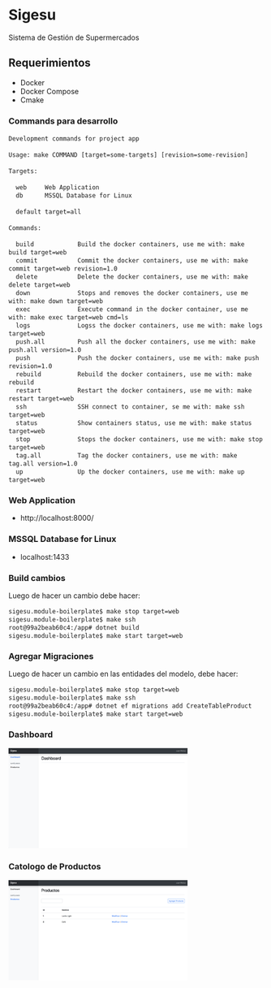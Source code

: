 # Sigesu

Sistema de Gestión de Supermercados

## Requerimientos

- Docker
- Docker Compose
- Cmake

### Commands para desarrollo

```shell
Development commands for project app

Usage: make COMMAND [target=some-targets] [revision=some-revision]

Targets:

  web     Web Application
  db      MSSQL Database for Linux

  default target=all

Commands:

  build            Build the docker containers, use me with: make build target=web
  commit           Commit the docker containers, use me with: make commit target=web revision=1.0
  delete           Delete the docker containers, use me with: make delete target=web
  down             Stops and removes the docker containers, use me with: make down target=web
  exec             Execute command in the docker container, use me with: make exec target=web cmd=ls
  logs             Logss the docker containers, use me with: make logs target=web
  push.all         Push all the docker containers, use me with: make push.all version=1.0
  push             Push the docker containers, use me with: make push revision=1.0
  rebuild          Rebuild the docker containers, use me with: make rebuild
  restart          Restart the docker containers, use me with: make restart target=web
  ssh              SSH connect to container, se me with: make ssh target=web
  status           Show containers status, use me with: make status target=web
  stop             Stops the docker containers, use me with: make stop target=web
  tag.all          Tag the docker containers, use me with: make tag.all version=1.0
  up               Up the docker containers, use me with: make up target=web
```

### Web Application

- http://localhost:8000/


### MSSQL Database for Linux

- localhost:1433

### Build cambios
Luego de hacer un cambio debe hacer:

```shell
sigesu.module-boilerplate$ make stop target=web
sigesu.module-boilerplate$ make ssh 
root@99a2beab60c4:/app# dotnet build
sigesu.module-boilerplate$ make start target=web
```

### Agregar Migraciones 
Luego de hacer un cambio en las entidades del modelo, debe hacer:

```shell
sigesu.module-boilerplate$ make stop target=web
sigesu.module-boilerplate$ make ssh 
root@99a2beab60c4:/app# dotnet ef migrations add CreateTableProduct
sigesu.module-boilerplate$ make start target=web
```

### Dashboard
<img style="width:70%;" src="/doc/images/screenshot-1.png">

### Catologo de Productos
<img style="width:70%;" src="/doc/images/screenshot-2.png">
